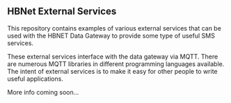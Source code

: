 ## HBNet External Services

This repository contains examples of various external services that can be used with the HBNET Data Gateway to provide some type of useful SMS services.

These external services interface with the data gateway via MQTT. There are numerous MQTT libraries in different programming languages available. The intent of external services is to make it easy for other people to write useful applications.

More info coming soon...